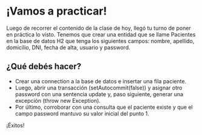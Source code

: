 
# ¡Vamos a practicar!

Luego de recorrer el contenido de la clase de hoy, llegó tu turno de poner en práctica lo visto. Tenemos que crear una entidad que se llame Pacientes en la base de datos H2 que tenga los siguientes campos: nombre, apellido, domicilio, DNI, fecha de alta, usuario y password.

## ¿Qué debés hacer?

- Crear una connection a la base de datos e insertar una fila paciente.
- Luego, abrir una transacción (setAutocommit(false)) y asignar otro password con una sentencia update y, paso siguiente, generar una excepción (throw new Exception).
- Por último, corroborar con una consulta que el paciente existe y que el campo password mantuvo su valor inicial del punto 1.

¡Éxitos!
